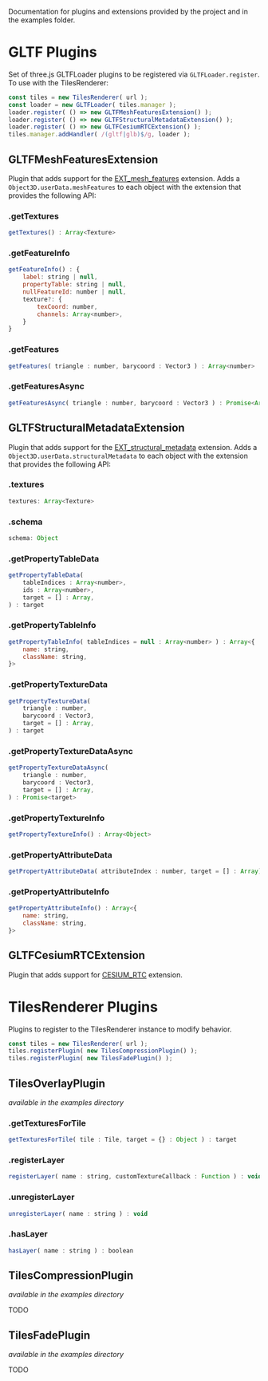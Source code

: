 Documentation for plugins and extensions provided by the project and in the examples folder.

# GLTF Plugins

Set of three.js GLTFLoader plugins to be registered via `GLTFLoader.register`. To use with the TilesRenderer:

```js
const tiles = new TilesRenderer( url );
const loader = new GLTFLoader( tiles.manager );
loader.register( () => new GLTFMeshFeaturesExtension() );
loader.register( () => new GLTFStructuralMetadataExtension() );
loader.register( () => new GLTFCesiumRTCExtension() );
tiles.manager.addHandler( /(gltf|glb)$/g, loader );
```

## GLTFMeshFeaturesExtension

Plugin that adds support for the [EXT_mesh_features](https://github.com/CesiumGS/glTF/tree/3d-tiles-next/extensions/2.0/Vendor/EXT_mesh_features) extension. Adds a `Object3D.userData.meshFeatures` to each object with the extension that provides the following API:

### .getTextures

```js
getTextures() : Array<Texture>
```

### .getFeatureInfo

```js
getFeatureInfo() : {
	label: string | null,
	propertyTable: string | null,
	nullFeatureId: number | null,
	texture?: {
		texCoord: number,
		channels: Array<number>,
	}
}
```

### .getFeatures

```js
getFeatures( triangle : number, barycoord : Vector3 ) : Array<number>
```

### .getFeaturesAsync

```js
getFeaturesAsync( triangle : number, barycoord : Vector3 ) : Promise<Array<number>>
```

## GLTFStructuralMetadataExtension

Plugin that adds support for the [EXT_structural_metadata](https://github.com/CesiumGS/glTF/tree/3d-tiles-next/extensions/2.0/Vendor/EXT_structural_metadata) extension. Adds a `Object3D.userData.structuralMetadata` to each object with the extension that provides the following API:

### .textures

```js
textures: Array<Texture>
```

### .schema

```js
schema: Object
```

### .getPropertyTableData

```js
getPropertyTableData(
	tableIndices : Array<number>,
	ids : Array<number>,
	target = [] : Array,
) : target
```

### .getPropertyTableInfo

```js
getPropertyTableInfo( tableIndices = null : Array<number> ) : Array<{
	name: string,
	className: string,
}>
```

### .getPropertyTextureData

```js
getPropertyTextureData(
	triangle : number,
	barycoord : Vector3,
	target = [] : Array,
) : target
```

### .getPropertyTextureDataAsync

```js
getPropertyTextureDataAsync(
	triangle : number,
	barycoord : Vector3,
	target = [] : Array,
) : Promise<target>
```

### .getPropertyTextureInfo

```js
getPropertyTextureInfo() : Array<Object>
```

### .getPropertyAttributeData

```js
getPropertyAttributeData( attributeIndex : number, target = [] : Array) : target
```

### .getPropertyAttributeInfo

```js
getPropertyAttributeInfo() : Array<{
	name: string,
	className: string,
}>
```

## GLTFCesiumRTCExtension

Plugin that adds support for [CESIUM_RTC](https://github.com/KhronosGroup/glTF/blob/main/extensions/1.0/Vendor/CESIUM_RTC/README.md) extension.

# TilesRenderer Plugins

Plugins to register to the TilesRenderer instance to modify behavior.

```js
const tiles = new TilesRenderer( url );
tiles.registerPlugin( new TilesCompressionPlugin() );
tiles.registerPlugin( new TilesFadePlugin() );
```

## TilesOverlayPlugin

_available in the examples directory_

### .getTexturesForTile

```js
getTexturesForTile( tile : Tile, target = {} : Object ) : target
```

### .registerLayer

```js
registerLayer( name : string, customTextureCallback : Function ) : void
```

### .unregisterLayer

```js
unregisterLayer( name : string ) : void
```

### .hasLayer

```js
hasLayer( name : string ) : boolean
```

## TilesCompressionPlugin

_available in the examples directory_

TODO

## TilesFadePlugin

_available in the examples directory_

TODO
